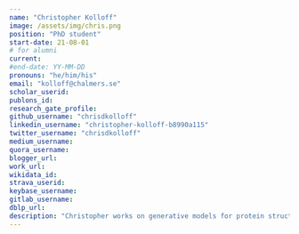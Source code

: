 ```yaml
---
name: "Christopher Kolloff"
image: /assets/img/chris.png
position: "PhD student"
start-date: 21-08-01
# for alumni
current:
#end-date: YY-MM-DD  
pronouns: "he/him/his"
email: "kolloff@chalmers.se"
scholar_userid: 
publons_id:
research_gate_profile:
github_username: "chrisdkolloff"
linkedin_username: "christopher-kolloff-b8990a115"
twitter_username: "chrisdkolloff"
medium_username:
quora_username:
blogger_url:
work_url:
wikidata_id:
strava_userid:
keybase_username:
gitlab_username:
dblp_url:
description: "Christopher works on generative models for protein structure and experimental data integration. He obtained his Bachelor's degree in Molecular Biology from the University of Basel (Switzerland). He continued to do his Master's in Structural Biology and Biophysics at the Biozentrum in the lab of [Sebastian Hiller](https://www.biozentrum.unibas.ch/research/researchgroups/overview/unit/hiller/research-group-prof-sebastian-hiller/) working on simulations of NMR experiments."
---
```

